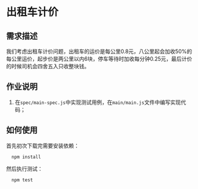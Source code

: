 # 出租车计价

## 需求描述

我们考虑出租车计价问题，出租车的运价是每公里0.8元，八公里起会加收50%的每公里运价，起步价是两公里以内6块，停车等待时加收每分钟0.25元，最后计价的时候司机会四舍五入只收整块钱。

## 作业说明

1. 在```spec/main-spec.js```中实现测试用例，在```main/main.js```文件中编写实现代码；

## 如何使用

首先初次下载完需要安装依赖：
```
  npm install
```

然后执行测试：

```
  npm test
```


